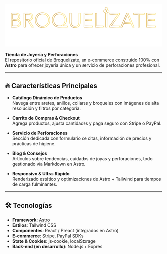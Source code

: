 ![Logo Broquelízate](/public/assets/Broquelizate-logos/logo-contornos.png)



**Tienda de Joyería y Perforaciones**  
El repositorio oficial de Broquelízate, un e-commerce construido 100% con **Astro** para ofrecer joyería única y un servicio de perforaciones profesional.

---

## 🔥 Características Principales

- **Catálogo Dinámico de Productos**  
  Navega entre aretes, anillos, collares y broqueles con imágenes de alta resolución y filtros por categoría.

- **Carrito de Compras & Checkout**  
  Agrega productos, ajusta cantidades y paga seguro con Stripe o PayPal.

- **Servicio de Perforaciones**  
  Sección dedicada con formulario de citas, información de precios y prácticas de higiene.

- **Blog & Consejos**  
  Artículos sobre tendencias, cuidados de joyas y perforaciones, todo gestionado vía Markdown en Astro.

- **Responsivo & Ultra-Rápido**  
  Renderizado estático y optimizaciones de Astro + Tailwind para tiempos de carga fulminantes.

---

## 🛠️ Tecnologías

- **Framework**: [Astro](https://astro.build)  
- **Estilos**: Tailwind CSS  
- **Componentes**: React / Preact (integrados en Astro)  
- **E-commerce**: Stripe, PayPal SDKs  
- **State & Cookies**: js-cookie, localStorage  
- **Back-end (en desarrollo)**: Node.js + Expres
